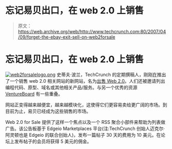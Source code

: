 # 忘记易贝出口，在 web 2.0 上销售

> 原文：<https://web.archive.org/web/http://www.techcrunch.com:80/2007/04/09/forget-the-ebay-exit-sell-on-web2forsale>

# 忘记易贝出口，在 web 2.0 上销售

[![web2forsalelogo.png](img/b4daa8038609e9429129eee79c79448e.png)](https://web.archive.org/web/20211017121441/http://web2.0forsale.com/) 史蒂夫·波兰，TechCrunch 的定期撰稿人，刚刚[在](https://web.archive.org/web/20211017121441/http://www.techquilashots.com/2007/04/09/web20forsalecom-launches-sell-web-20-websites/)推出了一个销售 web 2.0 相关网站的新网站，名为[出售 Web 2.0](https://web.archive.org/web/20211017121441/http://web2.0forsale.com/)。人们还被邀请列出编程代码、原型、域名或其他相关产品/服务。与另一个优秀的资源 [VentureBoard](https://web.archive.org/web/20211017121441/http://www.venturebeat.com/ventureboard/) 有一些重叠。

网站正变得越来越便宜，越来越模块化，这使得它们更容易卖给更广阔的市场。到目前为止，易贝已经成为这些销售的市场。

Web 2.0 for Sale 提供了这样一个焦点以及一个 RSS 聚合小部件来帮助为列表做广告。该公告板基于 Edgeio Marketplaces 平台(注:TechCrunch 创始人迈克尔·阿灵顿也是 Edgeio 的联合创始人)，发布一篇帖子 30 天的费用为 10 美元。在论坛上发布帖子的会员将获得 5 美元的佣金。